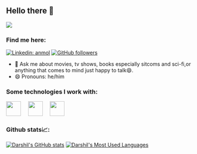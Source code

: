 ## Hello there 👋

![](https://visitor-badge.glitch.me/badge?page_id=darshil0911.darshil0911)

### Find me here:
[![Linkedin: anmol](https://img.shields.io/badge/-darshil-blue?style=flat-square&logo=Linkedin&logoColor=white&link=https://www.linkedin.com/in/darshil-shah-1953b117b/)](https://www.linkedin.com/in/darshil-shah-1953b117b/)
[![GitHub followers](https://img.shields.io/github/followers/darshil0911?label=Follow&style=social)](https://github.com/darshil0911/?tab=follow)

- 💬 Ask me about movies, tv shows, books especially sitcoms and sci-fi,or anything that comes to mind just happy to talk😄.
- 😄 Pronouns: he/him

### Some technologies I work with:

<img src="https://cdn.jsdelivr.net/gh/devicons/devicon@latest/icons/html5/html5-plain.svg" width="40px">&nbsp;&nbsp;&nbsp;&nbsp;
<img src="https://cdn.jsdelivr.net/gh/devicons/devicon@latest/icons/python/python-original.svg" width="40px">&nbsp;&nbsp;&nbsp;&nbsp;
<img src="https://cdn.jsdelivr.net/gh/devicons/devicon@latest/icons/mysql/mysql-original.svg" width="40px">&nbsp;&nbsp;&nbsp;&nbsp;


### Github stats📈:
[![Darshil's GitHub stats](https://github-readme-stats.vercel.app/api?username=darshil0911&count_private=true&show_icons=true&title_color=58a6ff&text_color=c9d1d9&hide_border=true&icon_color=da3633&bg_color=0d1117)](https://github.com/mushahidq)
[![Darshil's Most Used Languages](https://github-readme-stats-ten-lyart.vercel.app/api/top-langs/?username=darshil0911&langs_count=10&hide=Jupyter%20Notebook&layout=compact&count_private=true&show_icons=true&title_color=58a6ff&text_color=c9d1d9&hide_border=true&icon_color=da3633&bg_color=0d1117)](https://github.com/mushahidq)
